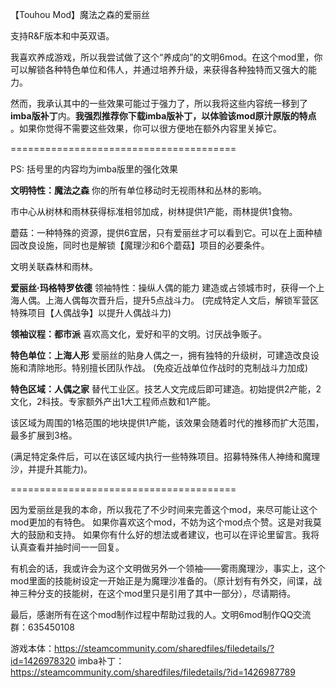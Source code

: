 【Touhou Mod】魔法之森的爱丽丝

支持R&F版本和中英双语。

我喜欢养成游戏，所以我尝试做了这个“养成向”的文明6mod。在这个mod里，你可以解锁各种特色单位和伟人，并通过培养升级，来获得各种独特而又强大的能力。

然而，我承认其中的一些效果可能过于强力了，所以我将这些内容统一移到了**imba版补丁**内。**我强烈推荐你下载imba版补丁，以体验该mod原汁原版的特点**  。如果你觉得不需要这些效果，你可以很方便地在额外内容里关掉它。


=======================================


PS: 括号里的内容均为imba版里的强化效果

**文明特性：魔法之森**
你的所有单位移动时无视雨林和丛林的影响。

市中心从树林和雨林获得标准相邻加成，树林提供1产能，雨林提供1食物。

蘑菇：一种特殊的资源，提供6宜居，只有爱丽丝才可以看到它。可以在上面种植园改良设施，同时也是解锁【魔理沙和6个蘑菇】项目的必要条件。

文明关联森林和雨林。


**爱丽丝·玛格特罗依德**
领袖特性：操纵人偶的能力
建造或占领城市时，获得一个上海人偶。上海人偶每次晋升后，提升5点战斗力。
(完成特定人文后，解锁军营区特殊项目【人偶战争】以提升人偶战斗力)


**领袖议程：都市派**
喜欢高文化，爱好和平的文明。讨厌战争贩子。


**特色单位：上海人形**
爱丽丝的贴身人偶之一，拥有独特的升级树，可建造改良设施和清除地形。特别擅长团队作战。
(免疫近战单位作战时的克制战斗力加成)


**特色区域：人偶之家**
替代工业区。技艺人文完成后即可建造。初始提供2产能，2文化，2科技。专家额外产出1大工程师点数和1产能。

该区域为周围的1格范围的地块提供1产能，该效果会随着时代的推移而扩大范围，最多扩展到3格。

(满足特定条件后，可以在该区域内执行一些特殊项目。招募特殊伟人神绮和魔理沙，并提升其能力)。


=======================================


因为爱丽丝是我的本命，所以我花了不少时间来完善这个mod，来尽可能让这个mod更加的有特色。
如果你喜欢这个mod，不妨为这个mod点个赞。这是对我莫大的鼓励和支持。
如果你有什么好的想法或者建议，也可以在评论里留言。我将认真查看并抽时间一一回复。

有机会的话，我或许会为这个文明做另外一个领袖——雾雨魔理沙，事实上，这个mod里面的技能树设定一开始正是为魔理沙准备的。（原计划有有外交，间谍，战神三种分支的技能树，在这个mod里只是引用了其中一部分），尽请期待。

最后，感谢所有在这个mod制作过程中帮助过我的人。文明6mod制作QQ交流群：635450108

游戏本体：https://steamcommunity.com/sharedfiles/filedetails/?id=1426978320
imba补丁：https://steamcommunity.com/sharedfiles/filedetails/?id=1426987789
